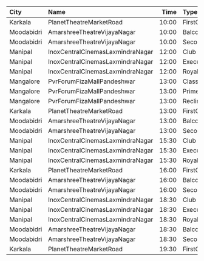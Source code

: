 | City       | Name                             |  Time | Type        | Price | Capacity | Booked |
| :--------- | :------------------------------- | ----: | :---------- | ----: | -------: | -----: |
| Karkala    | PlanetTheatreMarketRoad          | 10:00 | FirstClass  |  100₹ |       98 |     70 |
| Moodabidri | AmarshreeTheatreVijayaNagar      | 10:00 | Balcony     |  100₹ |      192 |    114 |
| Moodabidri | AmarshreeTheatreVijayaNagar      | 10:00 | SecondClass |   90₹ |      368 |    368 |
| Manipal    | InoxCentralCinemasLaxmindraNagar | 12:00 | Club        |  150₹ |       50 |      0 |
| Manipal    | InoxCentralCinemasLaxmindraNagar | 12:00 | Executive   |  130₹ |       85 |      0 |
| Manipal    | InoxCentralCinemasLaxmindraNagar | 12:00 | Royal       |  250₹ |       14 |      0 |
| Mangalore  | PvrForumFizaMallPandeshwar       | 13:00 | Classic     |  150₹ |      133 |      0 |
| Mangalore  | PvrForumFizaMallPandeshwar       | 13:00 | Prime       |  150₹ |       77 |      9 |
| Mangalore  | PvrForumFizaMallPandeshwar       | 13:00 | Recliner    |  300₹ |       13 |      0 |
| Karkala    | PlanetTheatreMarketRoad          | 13:00 | FirstClass  |  100₹ |       98 |     70 |
| Moodabidri | AmarshreeTheatreVijayaNagar      | 13:00 | Balcony     |  100₹ |      192 |    114 |
| Moodabidri | AmarshreeTheatreVijayaNagar      | 13:00 | SecondClass |   90₹ |      368 |    368 |
| Manipal    | InoxCentralCinemasLaxmindraNagar | 15:30 | Club        |  150₹ |       21 |      0 |
| Manipal    | InoxCentralCinemasLaxmindraNagar | 15:30 | Executive   |  130₹ |       20 |      0 |
| Manipal    | InoxCentralCinemasLaxmindraNagar | 15:30 | Royal       |  250₹ |        4 |      0 |
| Karkala    | PlanetTheatreMarketRoad          | 16:00 | FirstClass  |  100₹ |       98 |     70 |
| Moodabidri | AmarshreeTheatreVijayaNagar      | 16:00 | Balcony     |  100₹ |      192 |    114 |
| Moodabidri | AmarshreeTheatreVijayaNagar      | 16:00 | SecondClass |   90₹ |      368 |    368 |
| Manipal    | InoxCentralCinemasLaxmindraNagar | 18:30 | Club        |  150₹ |       17 |      0 |
| Manipal    | InoxCentralCinemasLaxmindraNagar | 18:30 | Executive   |  130₹ |       20 |      0 |
| Manipal    | InoxCentralCinemasLaxmindraNagar | 18:30 | Royal       |  250₹ |        1 |      0 |
| Moodabidri | AmarshreeTheatreVijayaNagar      | 18:30 | Balcony     |  100₹ |      192 |    114 |
| Moodabidri | AmarshreeTheatreVijayaNagar      | 18:30 | SecondClass |   90₹ |      368 |    368 |
| Karkala    | PlanetTheatreMarketRoad          | 19:30 | FirstClass  |  100₹ |       98 |     70 |